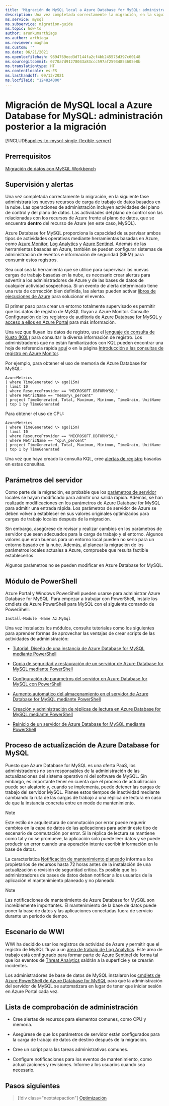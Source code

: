 ```yaml
---
title: 'Migración de MySQL local a Azure Database for MySQL: administración posterior a la migración'
description: Una vez completada correctamente la migración, en la siguiente fase administrará los nuevos recursos de carga de trabajo de datos basados en la nube.
ms.service: mysql
ms.subservice: migration-guide
ms.topic: how-to
author: arunkumarthiags
ms.author: arthiaga
ms.reviewer: maghan
ms.custom: ''
ms.date: 06/21/2021
ms.openlocfilehash: 9894769ecd3d7144fa2cf4bb245575d397c60148
ms.sourcegitcommit: 0770a7d91278043a83ccc597af25934854605e8b
ms.translationtype: HT
ms.contentlocale: es-ES
ms.lasthandoff: 09/13/2021
ms.locfileid: "124824000"
---
```

# <a name="migrate-mysql-on-premises-to-azure-database-for-mysql-post-migration-management"></a>Migración de MySQL local a Azure Database for MySQL: administración posterior a la migración

[!INCLUDE[applies-to-mysql-single-flexible-server](../../includes/applies-to-mysql-single-flexible-server.md)]

## <a name="prerequisites"></a>Prerrequisitos

[Migración de datos con MySQL Workbench](09-data-migration-with-mysql-workbench.md)

## <a name="monitoring-and-alerts"></a>Supervisión y alertas

Una vez completada correctamente la migración, en la siguiente fase administrará los nuevos recursos de carga de trabajo de datos basados en la nube. Las operaciones de administración incluyen actividades del plano de control y del plano de datos. Las actividades del plano de control son las relacionadas con los recursos de Azure frente al plano de datos, que se encuentra **dentro** del recurso de Azure (en este caso, MySQL).

Azure Database for MySQL proporciona la capacidad de supervisar ambos tipos de actividades operativas mediante herramientas basadas en Azure, como [Azure Monitor,](../../../azure-monitor/overview.md) [Log Analytics](../../../azure-monitor/logs/design-logs-deployment.md) y [Azure Sentinel.](../../../sentinel/overview.md) Además de las herramientas basadas en Azure, también se pueden configurar sistemas de administración de eventos e información de seguridad (SIEM) para consumir estos registros.

Sea cual sea la herramienta que se utilice para supervisar las nuevas cargas de trabajo basadas en la nube, es necesario crear alertas para advertir a los administradores de Azure y de las bases de datos de cualquier actividad sospechosa. Si un evento de alerta determinado tiene una ruta de corrección bien definida, las alertas pueden activar [libros de ejecuciones de Azure](../../../automation/learn/powershell-runbook-managed-identity.md) para solucionar el evento.

El primer paso para crear un entorno totalmente supervisado es permitir que los datos de registro de MySQL fluyan a Azure Monitor. Consulte [Configuración de los registros de auditoría de Azure Database for MySQL y acceso a ellos en Azure Portal](../../howto-configure-audit-logs-portal.md) para más información.

Una vez que fluyan los datos de registro, use el [lenguaje de consulta de Kusto (KQL)](/azure/data-explorer/kusto/query/) para consultar la diversa información de registro. Los administradores que no están familiarizados con KQL pueden encontrar una hoja de referencia rápida [aquí](/azure/data-explorer/kusto/query/sqlcheatsheet) o en la página [Introducción a las consultas de registro en Azure Monitor](../../../azure-monitor/logs/get-started-queries.md).

Por ejemplo, para obtener el uso de memoria de Azure Database for MySQL:

```
AzureMetrics
| where TimeGenerated \> ago(15m)
| limit 10
| where ResourceProvider == "MICROSOFT.DBFORMYSQL"
| where MetricName == "memory\_percent"
| project TimeGenerated, Total, Maximum, Minimum, TimeGrain, UnitName 
| top 1 by TimeGenerated
```
Para obtener el uso de CPU:

```
AzureMetrics
| where TimeGenerated \> ago(15m)
| limit 10
| where ResourceProvider == "MICROSOFT.DBFORMYSQL"
| where MetricName == "cpu\_percent"
| project TimeGenerated, Total, Maximum, Minimum, TimeGrain, UnitName 
| top 1 by TimeGenerated
```
Una vez que haya creado la consulta KQL, cree [alertas de registro](../../../azure-monitor/alerts/alerts-unified-log.md) basadas en estas consultas.

## <a name="server-parameters"></a>Parámetros del servidor

Como parte de la migración, es probable que los [parámetros de servidor](../../concepts-server-parameters.md) locales se hayan modificado para admitir una salida rápida. Además, se han realizado modificaciones en los parámetros de Azure Database for MySQL para admitir una entrada rápida. Los parámetros de servidor de Azure se deben volver a establecer en sus valores originales optimizados para cargas de trabajo locales después de la migración.

Sin embargo, asegúrese de revisar y realizar cambios en los parámetros de servidor que sean adecuados para la carga de trabajo y el entorno. Algunos valores que eran buenos para un entorno local pueden no serlo para un entorno basado en la nube. Además, al planear la migración de los parámetros locales actuales a Azure, compruebe que resulta factible establecerlos.

Algunos parámetros no se pueden modificar en Azure Database for MySQL.

## <a name="powershell-module"></a>Módulo de PowerShell

Azure Portal y Windows PowerShell pueden usarse para administrar Azure Database for MySQL. Para empezar a trabajar con PowerShell, instale los cmdlets de Azure PowerShell para MySQL con el siguiente comando de PowerShell:

`Install-Module -Name Az.MySql`

Una vez instalados los módulos, consulte tutoriales como los siguientes para aprender formas de aprovechar las ventajas de crear scripts de las actividades de administración:

  - [Tutorial: Diseño de una instancia de Azure Database for MySQL mediante PowerShell](../../tutorial-design-database-using-powershell.md)

  - [Copia de seguridad y restauración de un servidor de Azure Database for MySQL mediante PowerShell](../../howto-restore-server-powershell.md)

  - [Configuración de parámetros del servidor en Azure Database for MySQL con PowerShell](../../howto-configure-server-parameters-using-powershell.md)

  - [Aumento automático del almacenamiento en el servidor de Azure Database for MySQL mediante PowerShell](../../howto-auto-grow-storage-powershell.md)

  - [Creación y administración de réplicas de lectura en Azure Database for MySQL mediante PowerShell](../../howto-read-replicas-powershell.md)

  - [Reinicio de un servidor de Azure Database for MySQL mediante PowerShell](../../howto-restart-server-powershell.md)

## <a name="azure-database-for-mysql-upgrade-process"></a>Proceso de actualización de Azure Database for MySQL

Puesto que Azure Database for MySQL es una oferta PaaS, los administradores no son responsables de la administración de las actualizaciones del sistema operativo ni del software de MySQL. Sin embargo, es importante tener en cuenta que el proceso de actualización puede ser aleatorio y, cuando se implementa, puede detener las cargas de trabajo del servidor MySQL. Planee estos tiempos de inactividad mediante cambiando la ruta de las cargas de trabajo a una réplica de lectura en caso de que la instancia concreta entre en modo de mantenimiento.

> [!NOTE]
> Este estilo de arquitectura de conmutación por error puede requerir cambios en la capa de datos de las aplicaciones para admitir este tipo de escenario de conmutación por error. Si la réplica de lectura se mantiene como tal y no se promueve, la aplicación solo puede leer datos y se puede producir un error cuando una operación intente escribir información en la base de datos.

La característica [Notificación de mantenimiento planeado](../../concepts-monitoring.md#planned-maintenance-notification) informa a los propietarios de recursos hasta 72 horas antes de la instalación de una actualización o revisión de seguridad crítica. Es posible que los administradores de bases de datos deban notificar a los usuarios de la aplicación el mantenimiento planeado y no planeado.

> [!NOTE]
> Las notificaciones de mantenimiento de Azure Database for MySQL son increíblemente importantes. El mantenimiento de la base de datos puede poner la base de datos y las aplicaciones conectadas fuera de servicio durante un período de tiempo.

## <a name="wwi-scenario"></a>Escenario de WWI

WWI ha decidido usar los registros de actividad de Azure y permitir que el registro de MySQL fluya a un [área de trabajo de Log Analytics](../../../azure-monitor/logs/design-logs-deployment.md). Este área de trabajo está configurado para formar parte de [Azure Sentinel](../../../sentinel/index.yml) de forma tal que los eventos de [Threat Analytics](../../concepts-security.md#threat-protection) saldrán a la superficie y se crearán incidentes.

Los administradores de base de datos de MySQL instalaron los [cmdlets de Azure PowerShell de Azure Database for MySQL](../../quickstart-create-mysql-server-database-using-azure-powershell.md) para que la administración del servidor de MySQL se automatizara en lugar de tener que iniciar sesión en Azure Portal cada vez.

## <a name="management-checklist"></a>Lista de comprobación de administración

  - Cree alertas de recursos para elementos comunes, como CPU y memoria.

  - Asegúrese de que los parámetros de servidor están configurados para la carga de trabajo de datos de destino después de la migración.

  - Cree un script para las tareas administrativas comunes.

  - Configure notificaciones para los eventos de mantenimiento, como actualizaciones y revisiones. Informe a los usuarios cuando sea necesario.  


## <a name="next-steps"></a>Pasos siguientes

> [!div class="nextstepaction"]
> [Optimización](./11-optimization.md)